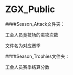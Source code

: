 # ZGX_Public

####Season_Attack文件夹：

工会人员竞技场的进攻次数

文件名为对应赛季 
     
####Season_Trophies文件夹：

工会人员赛季结算分数
